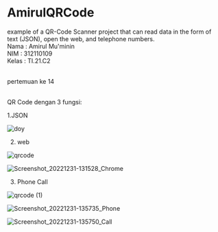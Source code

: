# AmirulQRCode
example of a QR-Code Scanner project that can read data in the form of text (JSON), open the web, and telephone numbers.
<br> Nama : Amirul Mu'minin
<br> NIM : 312110109
<br> Kelas : TI.21.C2

<br> pertemuan ke 14

<br>QR Code dengan 3 fungsi:

1.JSON

![doy](https://user-images.githubusercontent.com/116171779/210296232-e24e7929-f0a5-489e-99ca-f86a85eb510b.png)

2. web

![qrcode](https://user-images.githubusercontent.com/116171779/210296331-bfff725a-93da-47c6-9448-32cb4547adbc.png)

![Screenshot_20221231-131528_Chrome](https://user-images.githubusercontent.com/116171779/210295695-8a826a21-6932-4665-a47a-bf213f5577c7.jpg)

3. Phone Call

![qrcode (1)](https://user-images.githubusercontent.com/116171779/210296364-cfe0d7ab-8590-457b-a80a-aef4c50ed1ca.png)

![Screenshot_20221231-135735_Phone](https://user-images.githubusercontent.com/116171779/210295737-8184bdf0-1d5c-46d9-a723-48c1a10f160a.jpg)

![Screenshot_20221231-135750_Call](https://user-images.githubusercontent.com/116171779/210295755-f8972770-5798-49e4-bc58-a02e03d02237.jpg)
